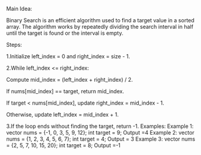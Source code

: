 Main Idea:

Binary Search is an efficient algorithm used to find a target value in a sorted array. The algorithm works by repeatedly dividing the search interval in half until the target is found or the interval is empty.

Steps:

1.Initialize left_index = 0 and right_index = size - 1.

2.While left_index <= right_index:

  Compute mid_index = (left_index + right_index) / 2.

  If nums[mid_index] == target, return mid_index.

  If target < nums[mid_index], update right_index = mid_index - 1.

  Otherwise, update left_index = mid_index + 1.

3.If the loop ends without finding the target, return -1.
Examples:
Example 1:
vector<int> nums = {-1, 0, 3, 5, 9, 12};
int target = 9;
Output =4
Example 2:
vector<int> nums = {1, 2, 3, 4, 5, 6, 7};
int target = 4;
Output = 3
Example 3:
vector<int> nums = {2, 5, 7, 10, 15, 20};
int target = 8;
Output =-1
